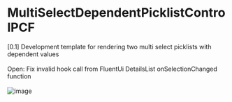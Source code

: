 # MultiSelectDependentPicklistControlPCF
[0.1] Development template for rendering two multi select picklists with dependent values
<br/><br/>
Open: Fix invalid hook call from FluentUi DetailsList onSelectionChanged function
<br/><br/>
![image](https://user-images.githubusercontent.com/13801775/195103155-9412e39d-89b7-4cbb-8ce5-ed4609606123.png)
